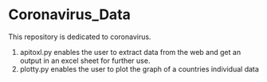 # Coronavirus_Data

This repository is dedicated to coronavirus.
1. apitoxl.py enables the user to extract data from the web and get an output in an excel sheet for further use.
2. plotty.py enables the user to plot the graph of a countries individual data
